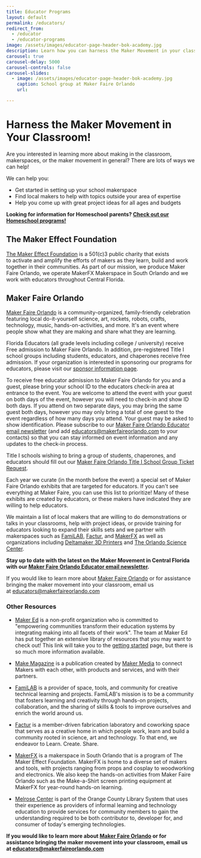 ```yaml
---
title: Educator Programs
layout: default
permalink: /educators/
redirect_from:
  - /educator
  - /educator-programs
image: /assets/images/educator-page-header-bok-academy.jpg
description: Learn how you can harness the Maker Movement in your classroom!
carousel: true
carousel-delay: 5000
carousel-controls: false
carousel-slides:
  - image: /assets/images/educator-page-header-bok-academy.jpg
    caption: School group at Maker Faire Orlando
    url:

---
```


# Harness the Maker Movement in Your Classroom!
Are you interested in learning more about making in the classroom, makerspaces, or the maker movement in general? There are lots of ways we can help!

We can help you:

-   Get started in setting up your school makerspace
-   Find local makers to help with topics outside your area of expertise
-   Help you come up with great project ideas for all ages and budgets

**Looking for information for Homeschool parents? [Check out our Homeschool programs!](/homeschool/)**

## The Maker Effect Foundation

[The Maker Effect Foundation](http://www.themakereffect.org/) is a 501(c)3 public charity that exists to activate and amplify the efforts of makers as they learn, build and work together in their communities. As part of our mission, we produce Maker Faire Orlando, we operate MakerFX Makerspace in South Orlando and we work with educators throughout Central Florida.

## Maker Faire Orlando

[Maker Faire Orlando](https://www.makerfaireorlando.com/) is a community-organized, family-friendly celebration featuring local do-it-yourself science, art, rockets, robots, crafts, technology, music, hands-on-activities, and more. It's an event where people show what they are making and share what they are learning.

Florida Educators (all grade levels including college / university) receive Free admission to Maker Faire Orlando. In addition, pre-registered Title I school groups including students, educators, and chaperones receive free admission. If your organization is interested in sponsoring our programs for educators, please visit our [sponsor information page](/become-a-sponsor/).

To receive free educator admission to Maker Faire Orlando for you and a guest, please bring your school ID to the educators check-in area at entrance to the event. You are welcome to attend the event with your guest on both days of the event, however you will need to check-in and show ID both days. If you attend on two separate days, you may bring the same guest both days, however you may only bring a total of one guest to the event regardless of how many days you attend. Your guest may be asked to show identification. Please subscribe to our [Maker Faire Orlando Educator email newsletter](http://eepurl.com/buLkzr) (and add educators@makerfaireorlando.com to your contacts) so that you can stay informed on event information and any updates to the check-in process.

Title I schools wishing to bring a group of students, chaperones, and educators should fill out our [Maker Faire Orlando Title I School Group Ticket Request](https://docs.google.com/forms/d/e/1FAIpQLSdKGEfrp7BjFV6_KomeIH2qXvgOIOobtQ2v9o6d9oR--Vcffg/viewform).

Each year we curate (in the month before the event) a special set of Maker Faire Orlando exhibits that are targeted for educators. If you can't see everything at Maker Faire, you can use this list to prioritize! Many of these exhibits are created by educators, or these makers have indicated they are willing to help educators.

We maintain a list of local makers that are willing to do demonstrations or talks in your classrooms, help with project ideas, or provide training for educators looking to expand their skills sets and we partner with makerspaces such as [FamiLAB](https://familab.org/), [Factur](https://factur.org/), and [MakerFX](http://makerfx.org/) as well as organizations including [Deltamaker 3D Printers](http://www.deltamaker.com/) and [The Orlando Science Center](http://osc.org/).

**Stay up to date with the latest on the Maker Movement in Central Florida with our [Maker Faire Orlando Educator email newsletter](http://eepurl.com/buLkzr).**

If you would like to learn more about [Maker Faire Orlando](https://www.makerfaireorlando.com/) or for assistance bringing the maker movement into your classroom, email us at <educators@makerfaireorlando.com>

### Other Resources

* [Maker Ed](https://makered.org/) is a non-profit organization who is committed to "empowering communities transform their education systems by integrating making into all facets of their work". The team at Maker Ed has put together an extensive library of resources that you may want to check out! This link will take you to the [getting started](http://makered.org/resources/getting-started/) page, but there is so much more information available.

* [Make Magazine](https://makezine.com/) is a publication created by [Maker Media](http://makermedia.com/) to connect Makers with each other, with products and services, and with their partners.

* [FamiLAB](https://familab.org/) is a provider of space, tools, and community for creative technical learning and projects. FamiLAB's mission is to be a community that fosters learning and creativity through hands-on projects, collaboration, and the sharing of skills & tools to improve ourselves and enrich the world around us.

* [Factur](https://factur.org/) is a member-driven fabrication laboratory and coworking space that serves as a creative home in which people work, learn and build a community rooted in science, art and technology. To that end, we endeavor to Learn. Create. Share.

* [MakerFX](http://www.makerfx.org/) is a makerspace in South Orlando that is a program of The Maker Effect Foundation. MakerFX is home to a diverse set of makers and tools, with projects ranging from props and cosplay to woodworking and electronics. We also keep the hands-on activities from Maker Faire Orlando such as the Make-a-Shirt screen printing equipment at MakerFX for year-round hands-on learning.

* [Melrose Center](http://tic.ocls.info/) is part of the Orange County Library System that uses their experience as providers of informal learning and technology education to provide services for community members to gain the understanding required to be both contributor to, developer for, and consumer of today's emerging technologies.

**If you would like to learn more about [Maker Faire Orlando](http://www.makerfaireorlando.com/) or for assistance bringing the maker movement into your classroom, email us at <educators@makerfaireorlando.com>**
